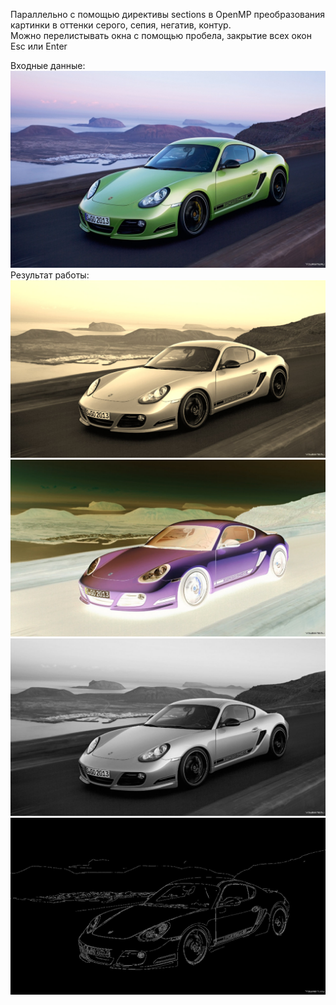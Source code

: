 Параллельно с помощью директивы sections в OpenMP преобразования картинки в оттенки серого, сепия, негатив, контур.</br>
Можно перелистывать окна с помощью пробела, закрытие всех окон Esc или Enter</br>

Входные данные:</br>
![Результат1](https://raw.githubusercontent.com/LordGuin/Practice/main/20.03/car.jpg)</br>
Результат работы:
![Результат2](https://raw.githubusercontent.com/LordGuin/Practice/main/20.03/1.jpg)</br>
![Результат3](https://raw.githubusercontent.com/LordGuin/Practice/main/20.03/2.jpg)</br>
![Результат4](https://raw.githubusercontent.com/LordGuin/Practice/main/20.03/3.jpg)</br>
![Результат5](https://raw.githubusercontent.com/LordGuin/Practice/main/20.03/4.jpg)</br>
